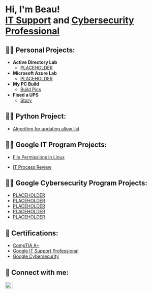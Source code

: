 <h1>Hi, I'm Beau! <br/><a href="https://github.com/mbreed79">IT Support</a> and  <a href="https://www.linkedin.com/in/mbreed79/">Cybersecurity Professional</a>

<h2>👨‍💻 Personal Projects:</h2>

- <b>Active Directory Lab</b>
  - [PLACEHOLDER](https://www.example.com)
- <b>Microsoft Azure Lab</b>
  - [PLACEHOLDER](https://www.example.com)
- <b>My PC Build</b>
  - [Build Pics](https://github.com/mbreed79/PC-Build/blob/main/PC_Build_README.md)
- <b>Fixed a UPS</b>
  - [Story](https://github.com/mbreed79/UPS-FIX/blob/main/README.md)

<h2>👨‍💻 Python Project:</h2>

- [Algorithm for updating allow list](https://github.com/mbreed79/Python_project/blob/main/README.md)

<h2>👨‍💻 Google IT Program Projects:</h2>
    
- [File Permissions in Linux](https://github.com/mbreed79/linux_permissions/blob/main/File%20permissions%20in%20Linux.pdf)

- [IT Process Review](https://github.com/mbreed79/Process_review/blob/main/Company_IT_Review_Project.pdf) 

  

<h2>👨‍💻 Google Cybersecurity Program Projects:</h2>
   
- [PLACEHOLDER](https://www.example.com)
- [PLACEHOLDER](https://www.example.com)
- [PLACEHOLDER](https://www.example.com)
- [PLACEHOLDER](https://www.example.com)
- [PLACEHOLDER](https://www.example.com)

<h2>📜 Certifications:</h2>

- [CompTIA A+](https://www.credly.com/badges/4ab4a166-32c8-4145-a87a-8412af885504)
- [Google IT Support Professional](https://www.credly.com/badges/72fc6f61-4b49-4e28-8b40-c8dadf77588a)
- [Google Cybersecurity](https://www.credly.com/earner/earned/badge/d8101bed-bfaf-4112-99c7-f0ba00718ca2)
  
<h2> 🤳 Connect with me:</h2>


[<img align="left" alt="JoshMadakor | LinkedIn" width="22px" src="https://cdn.jsdelivr.net/npm/simple-icons@v3/icons/linkedin.svg" />][linkedin]



[linkedin]: https://linkedin.com/in/mbreed79

<!--
**joshmadakor1/joshmadakor1** is a ✨ _special_ ✨ repository because its `README.md` (this file) appears on your GitHub profile.

Here are some ideas to get you started:

- 🔭 I’m currently working on ...
- 🌱 I’m currently learning ...
- 👯 I’m looking to collaborate on ...
- 🤔 I’m looking for help with ...
- 💬 Ask me about ...
- 📫 How to reach me: ...
- 😄 Pronouns: ...
- ⚡ Fun fact: ...
-->
